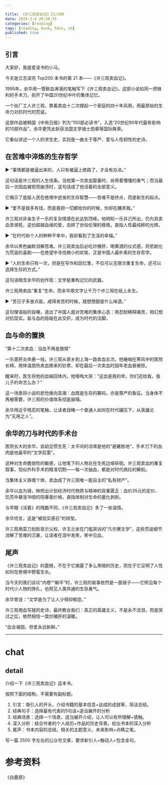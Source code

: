 ```yaml
---

title: 《许三观卖血记》21/200
date: 2025-2-9 20:56:35 
categories: [reading]
tags: [reading, book, 5min, sh]
published: true
---
```


## 引言  

大家好，我是爱读书的小马。

今天是立志读完 Top200 本书的第 21 本——《许三观卖血记》。

1995年，余华用一管鲜血淋漓的笔触写下《许三观卖血记》，这部小说如同一把锋利的手术刀，剖开了中国20世纪中叶的集体记忆。

一个丝厂工人许三观，靠着卖血十二次撑起一个家庭的四十年风雨，用最原始的生命力对抗时代的荒诞。

这部作品被韩国《中央日报》列为“100部必读书”，入选“20世纪90年代最有影响的10部作品”，余华更凭此斩获法国文学骑士勋章等国际殊荣。

它看似讲述一个人的求生史，实则是一曲关于尊严、爱与人性韧性的史诗。  


## 在苦难中淬炼的生存哲学  

▶ “事情都是被逼出来的，人只有被逼上绝路了，才会有办法。”  

   这句话是许三观的人生信条。当他第一次卖血娶妻时，尚带着懵懂的勇气；而当最后一次因血被拒而崩溃时，这句话成了他活着的全部意义。
   
   它揭示了底层人民在绝境中迸发的生存智慧——苦难不是终点，而是新生的起点。  

▶ “爱不是我多有钱，而是我把一切都给你的时候，你却在嫌弃我。”  

   许三观对非亲生子一乐的复杂情感在此达到顶峰。他明知一乐非己所出，仍为其卖血至濒死，这份超越血缘的爱，击碎了世俗伦理的桎梏，直指人性最纯粹的光辉。  

▶ “在时代和个人的种种不幸中，我却看到了生活的幸福。”  

   余华以黑色幽默消解苦难。许三观卖血后必吃炒猪肝、喝黄酒的仪式感，将悲剧化为荒诞的喜剧——在绝望中寻找微小的欢愉，正是中国人最朴素的生存哲学。  

▶ “人的生命只有一次，但是在写作和回忆里，不仅可以无限次重复生命，还可以选择生存的方式。”  

   这句话暗含余华的创作观：文学是重构记忆的武器。
   
   许三观用卖血“重复”生命，而余华用文字让千万个许三观在纸上永生。  

▶ “苦日子多放点盐，咸得发苦的时候，就想想甜是什么味道。”  

   这句俚语般的自嘲，道出了中国人面对苦难的集体心态：用忍耐稀释痛苦，用幻想对抗现实。盐与血的隐喻在此交织，成为时代的注脚。  

## 血与命的置换  

“第十二次卖血：当血不再是救赎”  

一乐患肝炎命悬一线，许三观从家乡到上海一路卖血五次。他蜷缩在寒风中的医院长椅，用体温焐热卖血换来的钞票，却在最后一次卖血时因年老血衰被拒。

醒来时，医生将他的血输回体内，他嚎啕大哭：“这血是我的命，你们还给我，我儿子的命怎么办？” 

这一场景将小说的悲怆推向高潮：血既是生存的筹码，亦是尊严的象征。当身体不再被需要，许三观的价值体系彻底崩塌。

余华用近乎残忍的笔触，让读者目睹一个普通人如何在时代碾压下，从英雄沦为“无用之人”。  

## 余华的刀与时代的手术台

医院长大的余华，自幼见惯生死：太平间的凉席是他的“避暑胜地”，手术刀下的血肉是他最早的“文学启蒙”。

这种对生命脆弱性的敏感，让他笔下的人物总在生死边缘徘徊。许三观卖血的重复叙事，恰似外科手术的精准切割——每一次抽血，都是对时代病灶的解剖。  

当集体主义吞噬个体，卖血成了许三观唯一能自主的“私有财产”。

余华以血为镜，映照出计划经济时代物质与精神的双重匮乏：血价35元的定价、饥荒中暴涨18倍的阳春面价格，直指体制对生命的量化剥削。  

与早期《活着》的残酷不同，《许三观卖血记》多了一些温情。

余华坦言，这是“被现实感召”的转型。

许三观用菜刀划脸宣示父权、许玉兰坐在门槛哭诉的“凡尔赛文学”，这些荒诞细节消解了苦难的沉重，让读者在泪中发笑，笑中见血。  

## 尾声 

《许三观卖血记》的震撼，不在于它揭露了多么黑暗的历史，而在于它证明了人性如何在绝境中野蛮生长。

当今天的我们谈论“内卷”“躺平”时，许三观的故事依然是一面镜子——它照见每个时代小人物的挣扎，也照见人类共通的生存勇气。  

余华曾说：“文学是为了让人少得抑郁症。” 

许三观用血写就的史诗，最终教会我们：真正的英雄主义，不是永不流泪，而是哭过之后，依然相信一盘炒猪肝的温暖。  

“血会凝固，但爱永远新鲜。” 



-------------------------------------------------------------------------------------

# chat

## detail

介绍一下《许三观卖血记》这本书。

按照下面的结构，不需要有副标题。

1. 引言：吸引人的开头，介绍书籍的基本信息+达成的成就等，简洁总结。
2. 经典句子：选择最有代表的5句话+适当展开的分析
3. 经典场景：选择一个场景，适当展开介绍，让人可以有所理解+感触。
4. 深入分析：结合作者的个人经历+作品的历史背景。给出书本的深入分析
5. 尾声：书本内容的总结。相关的主题意义、未来影响+点睛之笔。

写一篇 2500 字左右的公众号文章，要求新引人+触动人+包含金句。


# 参考资料

 《白鹿原》

